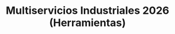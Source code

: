 ---
title: "Multiservicios Industriales 2026 (Herramientas)"
url: /caracas/multiservicios-industriales-2026-herramientas/
shop: hardware
---